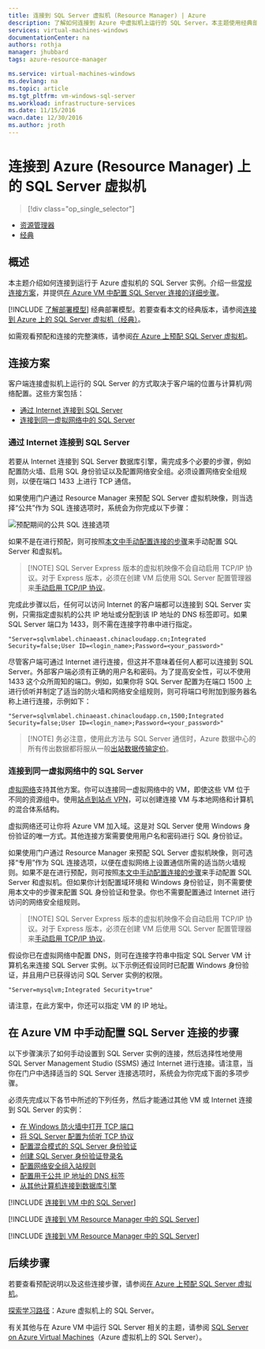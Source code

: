 ```yaml
---
title: 连接到 SQL Server 虚拟机 (Resource Manager) | Azure
description: 了解如何连接到 Azure 中虚拟机上运行的 SQL Server。本主题使用经典部署模型。方案根据网络配置和客户端位置的不同而异。
services: virtual-machines-windows
documentationCenter: na
authors: rothja
manager: jhubbard
tags: azure-resource-manager

ms.service: virtual-machines-windows
ms.devlang: na
ms.topic: article
ms.tgt_pltfrm: vm-windows-sql-server
ms.workload: infrastructure-services
ms.date: 11/15/2016
wacn.date: 12/30/2016
ms.author: jroth
---
```


# 连接到 Azure (Resource Manager) 上的 SQL Server 虚拟机

> [!div class="op_single_selector"]
- [资源管理器](./virtual-machines-windows-sql-connect.md)
- [经典](./virtual-machines-windows-classic-sql-connect.md)

## 概述

本主题介绍如何连接到运行于 Azure 虚拟机的 SQL Server 实例。介绍一些[常规连接方案](#connection-scenarios)，并提供[在 Azure VM 中配置 SQL Server 连接的详细步骤](#steps-for-manually-configuring-sql-server-connectivity-in-an-azure-vm)。

[!INCLUDE [了解部署模型](../../includes/learn-about-deployment-models-rm-include.md)] 经典部署模型。若要查看本文的经典版本，请参阅[连接到 Azure 上的 SQL Server 虚拟机（经典）](./virtual-machines-windows-classic-sql-connect.md)。

如需观看预配和连接的完整演练，请参阅[在 Azure 上预配 SQL Server 虚拟机](./virtual-machines-windows-portal-sql-server-provision.md)。

## <a name="connection-scenarios"></a> 连接方案

客户端连接虚拟机上运行的 SQL Server 的方式取决于客户端的位置与计算机/网络配置。这些方案包括：

- [通过 Internet 连接到 SQL Server](#connect-to-sql-server-over-the-internet)
- [连接到同一虚拟网络中的 SQL Server](#connect-to-sql-server-in-the-same-virtual-network)

### <a name="connect-to-sql-server-over-the-internet"></a> 通过 Internet 连接到 SQL Server

若要从 Internet 连接到 SQL Server 数据库引擎，需完成多个必要的步骤，例如配置防火墙、启用 SQL 身份验证以及配置网络安全组。必须设置网络安全组规则，以便在端口 1433 上进行 TCP 通信。

如果使用门户通过 Resource Manager 来预配 SQL Server 虚拟机映像，则当选择“公共”作为 SQL 连接选项时，系统会为你完成以下步骤：

![预配期间的公共 SQL 连接选项](./media/virtual-machines-windows-sql-connect/sql-vm-portal-connectivity.png)  

如果不是在进行预配，则可按照[本文中手动配置连接的步骤](#steps-for-manually-configuring-sql-server-connectivity-in-an-azure-vm)来手动配置 SQL Server 和虚拟机。

>[!NOTE] SQL Server Express 版本的虚拟机映像不会自动启用 TCP/IP 协议。对于 Express 版本，必须在创建 VM 后使用 SQL Server 配置管理器来[手动启用 TCP/IP 协议](#configure-sql-server-to-listen-on-the-tcp-protocol)。

完成此步骤以后，任何可以访问 Internet 的客户端都可以连接到 SQL Server 实例，只需指定虚拟机的公共 IP 地址或分配到该 IP 地址的 DNS 标签即可。如果 SQL Server 端口为 1433，则不需在连接字符串中进行指定。

	"Server=sqlvmlabel.chinaeast.chinacloudapp.cn;Integrated Security=false;User ID=<login_name>;Password=<your_password>"

尽管客户端可通过 Internet 进行连接，但这并不意味着任何人都可以连接到 SQL Server。外部客户端必须有正确的用户名和密码。为了提高安全性，可以不使用 1433 这个众所周知的端口。例如，如果你将 SQL Server 配置为在端口 1500 上进行侦听并制定了适当的防火墙和网络安全组规则，则可将端口号附加到服务器名称上进行连接，示例如下：

	"Server=sqlvmlabel.chinaeast.chinacloudapp.cn,1500;Integrated Security=false;User ID=<login_name>;Password=<your_password>"

>[!NOTE] 务必注意，使用此方法与 SQL Server 通信时，Azure 数据中心的所有传出数据都将服从一般[出站数据传输定价](https://www.azure.cn/pricing/details/data-transfer/)。

### <a name="connect-to-sql-server-in-the-same-virtual-network"></a> 连接到同一虚拟网络中的 SQL Server

[虚拟网络](../virtual-network/virtual-networks-overview.md)支持其他方案。你可以连接同一虚拟网络中的 VM，即使这些 VM 位于不同的资源组中。使用[站点到站点 VPN](../vpn-gateway/vpn-gateway-site-to-site-create.md)，可以创建连接 VM 与本地网络和计算机的混合体系结构。

虚拟网络还可让你将 Azure VM 加入域。这是对 SQL Server 使用 Windows 身份验证的唯一方式。其他连接方案需要使用用户名和密码进行 SQL 身份验证。

如果使用门户通过 Resource Manager 来预配 SQL Server 虚拟机映像，则可选择“专用”作为 SQL 连接选项，以便在虚拟网络上设置通信所需的适当防火墙规则。如果不是在进行预配，则可按照[本文中手动配置连接的步骤](#steps-for-manually-configuring-sql-server-connectivity-in-an-azure-vm)来手动配置 SQL Server 和虚拟机。但如果你计划配置域环境和 Windows 身份验证，则不需要使用本文中的步骤来配置 SQL 身份验证和登录。你也不需要配置通过 Internet 进行访问的网络安全组规则。

>[!NOTE] SQL Server Express 版本的虚拟机映像不会自动启用 TCP/IP 协议。对于 Express 版本，必须在创建 VM 后使用 SQL Server 配置管理器来[手动启用 TCP/IP 协议](#configure-sql-server-to-listen-on-the-tcp-protocol)。

假设你已在虚拟网络中配置 DNS，则可在连接字符串中指定 SQL Server VM 计算机名来连接 SQL Server 实例。以下示例还假设同时已配置 Windows 身份验证，并且用户已获得访问 SQL Server 实例的权限。

	"Server=mysqlvm;Integrated Security=true"

请注意，在此方案中，你还可以指定 VM 的 IP 地址。

## <a name="steps-for-manually-configuring-sql-server-connectivity-in-an-azure-vm"></a> 在 Azure VM 中手动配置 SQL Server 连接的步骤

以下步骤演示了如何手动设置到 SQL Server 实例的连接，然后选择性地使用 SQL Server Management Studio (SSMS) 通过 Internet 进行连接。请注意，当你在门户中选择适当的 SQL Server 连接选项时，系统会为你完成下面的多项步骤。

必须先完成以下各节中所述的下列任务，然后才能通过其他 VM 或 Internet 连接到 SQL Server 的实例：

- [在 Windows 防火墙中打开 TCP 端口](#open-tcp-ports-in-the-windows-firewall-for-the-default-instance-of-the-database-engine)
- [将 SQL Server 配置为侦听 TCP 协议](#configure-sql-server-to-listen-on-the-tcp-protocol)
- [配置混合模式的 SQL Server 身份验证](#configure-sql-server-for-mixed-mode-authentication)
- [创建 SQL Server 身份验证登录名](#create-sql-server-authentication-logins)
- [配置网络安全组入站规则](#configure-a-network-security-group-inbound-rule-for-the-vm)
- [配置用于公共 IP 地址的 DNS 标签](#configure-a-dns-label-for-the-public-ip-address)
- [从其他计算机连接到数据库引擎](#connect-to-the-database-engine-from-another-computer)

[!INCLUDE [连接到 VM 中的 SQL Server](../../includes/virtual-machines-sql-server-connection-steps.md)]

[!INCLUDE [连接到 VM Resource Manager 中的 SQL Server](../../includes/virtual-machines-sql-server-connection-steps-resource-manager-nsg-rule.md)]

[!INCLUDE [连接到 VM Resource Manager 中的 SQL Server](../../includes/virtual-machines-sql-server-connection-steps-resource-manager.md)]

## 后续步骤

若要查看预配说明以及这些连接步骤，请参阅[在 Azure 上预配 SQL Server 虚拟机](./virtual-machines-windows-portal-sql-server-provision.md)。

[探索学习路径](https://azure.microsoft.com/documentation/learning-paths/sql-azure-vm/)：Azure 虚拟机上的 SQL Server。

有关其他与在 Azure VM 中运行 SQL Server 相关的主题，请参阅 [SQL Server on Azure Virtual Machines](./virtual-machines-windows-sql-server-iaas-overview.md)（Azure 虚拟机上的 SQL Server）。

<!---HONumber=Mooncake_1121_2016-->